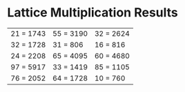 # Lattice Multiplication Results

|   |   |   |
|---|---|---|
| 21 = 1743 | 55 = 3190 | 32 = 2624 |
| 32 = 1728 | 31 = 806 | 16 = 816 |
| 24 = 2208 | 65 = 4095 | 60 = 4680 |
| 97 = 5917 | 33 = 1419 | 85 = 1105 |
| 76 = 2052 | 64 = 1728 | 10 = 760 |
